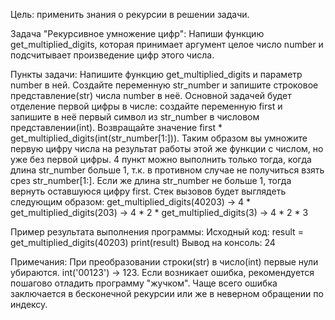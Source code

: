 Цель: применить знания о рекурсии в решении задачи.

Задача "Рекурсивное умножение цифр": 
Напиши функцию get_multiplied_digits, которая принимает аргумент целое число number и подсчитывает произведение цифр этого числа.

Пункты задачи:
Напишите функцию get_multiplied_digits и параметр number в ней. 
Создайте переменную str_number и запишите строковое представление(str) числа number в неё. 
Основной задачей будет отделение первой цифры в числе: создайте переменную first и 
запишите в неё первый символ из str_number в числовом представлении(int). 
Возвращайте значение first * get_multiplied_digits(int(str_number[1:])). 
Таким образом вы умножите первую цифру числа на результат работы этой же функции с числом, но уже без первой цифры. 
4 пункт можно выполнить только тогда, когда длина str_number больше 1, т.к. в противном случае не получиться взять срез str_number[1:].
Если же длина str_number не больше 1, тогда вернуть оставшуюся цифру first. 
Стек вызовов будет выглядеть следующим образом: 
get_multiplied_digits(40203) -> 4 * get_multiplied_digits(203) -> 4 * 2 * get_multiplied_digits(3) -> 4 * 2 * 3

Пример результата выполнения программы:
Исходный код: 
result = get_multiplied_digits(40203) 
print(result) 
Вывод на консоль: 
24

Примечания: При преобразовании строки(str) в число(int) первые нули убираются. int('00123') -> 123. 
Если возникает ошибка, рекомендуется пошагово отладить программу "жучком". 
Чаще всего ошибка заключается в бесконечной рекурсии или же в неверном обращении по индексу.